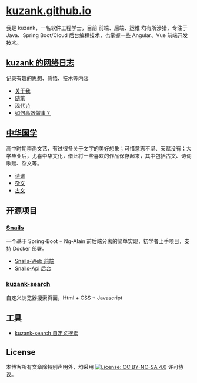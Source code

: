 # [kuzank.github.io](https://kuzank.github.io/)

我是 kuzank，一名软件工程学士，目前 前端、后端、运维 均有所涉猎，专注于 Java、Spring Boot/Cloud 后台编程技术，也掌握一些 Angular、Vue 前端开发技术。


## [kuzank 的网络日志](https://kuzank.github.io/Blog)

记录有趣的思想、感悟、技术等内容

* [关于我](https://kuzank.github.io/Blog/me/关于我.html)
* [随笔](https://kuzank.github.io/Blog/随笔/)
* [现代诗](https://kuzank.github.io/Blog/现代诗/)
* [如何高效做事？](https://kuzank.github.io/Blog/随笔/2020/如何高效做事.md)


## [中华国学](https://kuzank.github.io/Sinology)

高中时期崇尚文艺，有过很多关于文字的美好想象；可惜意志不坚、天赋没有；大学毕业后，尤喜中华文化，借此将一些喜欢的作品保存起来，其中包括古文、诗词歌赋、杂文等。

* [诗词](https://kuzank.github.io/Sinology/诗词/)
* [杂文](https://kuzank.github.io/Sinology/杂文/)
* [古文](https://kuzank.github.io/Sinology/古文/)


## 开源项目

### [Snails](https://github.com/kuzank/snails)
一个基于 Spring-Boot + Ng-Alain 前后端分离的简单实现，初学者上手项目，支持 Docker 部署。
* [Snails-Web 前端](https://github.com/kuzank/snails-web)
* [Snails-Api 后台](https://github.com/kuzank/snails-api)

### [kuzank-search](https://github.com/kuzank/kuzank-search)
自定义浏览器搜索页面，Html + CSS + Javascript


## 工具
* [kuzank-search 自定义搜素](http://kuzank.gitee.io/kuzank-search/)


## License

本博客所有文章除特别声明外，均采用 [![License: CC BY-NC-SA 4.0](https://camo.githubusercontent.com/68b1d40ecc7a83ac2c1e691be14ce4be95cec195/68747470733a2f2f6c6963656e7365627574746f6e732e6e65742f6c2f62792d6e632d73612f342e302f38307831352e706e67)](https://creativecommons.org/licenses/by-nc-sa/4.0/) 许可协议。
